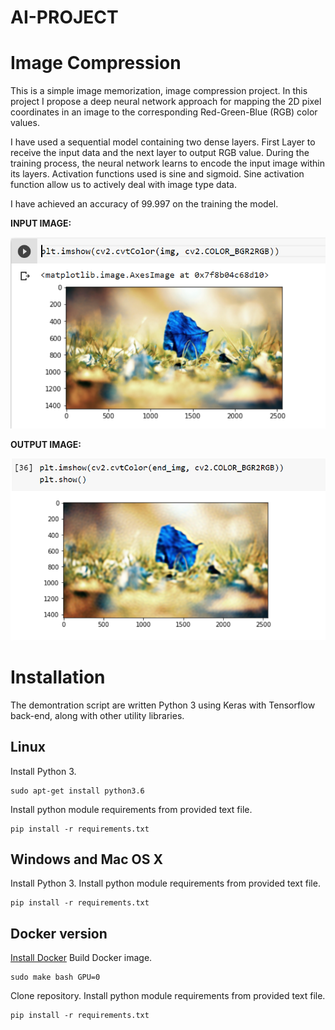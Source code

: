 # AI-PROJECT

# Image Compression
This is a simple image memorization, image compression project. In this project I propose a deep neural network approach for mapping the 2D pixel coordinates in an image to the corresponding Red-Green-Blue (RGB) color values.

I have used a sequential model containing two dense layers. First Layer to receive the input data and the next layer to output RGB value.  During the training process, the neural network learns to encode the input image within its layers. Activation functions used is sine and sigmoid. Sine activation function allow us to actively deal with image type data.

I have achieved an accuracy of 99.997 on the training the model. 

**INPUT IMAGE:**

![image](https://github.com/sidharth48-hub/AI-PROJECT/blob/main/input.png)

**OUTPUT IMAGE:**

![image](https://github.com/sidharth48-hub/AI-PROJECT/blob/main/output.png)

# Installation

The demontration script are written Python 3 using Keras with Tensorflow back-end, along with other utility libraries.

## Linux
Install Python 3.
```
sudo apt-get install python3.6
```
Install python module requirements from provided text file.
```
pip install -r requirements.txt
```

## Windows and Mac OS X
Install Python 3.
Install python module requirements from provided text file.
```
pip install -r requirements.txt
```

## Docker version
[Install Docker](https://docs.docker.com/install/#releases)
Build Docker image.
```
sudo make bash GPU=0
```
Clone repository.
Install python module requirements from provided text file.
```
pip install -r requirements.txt
```
